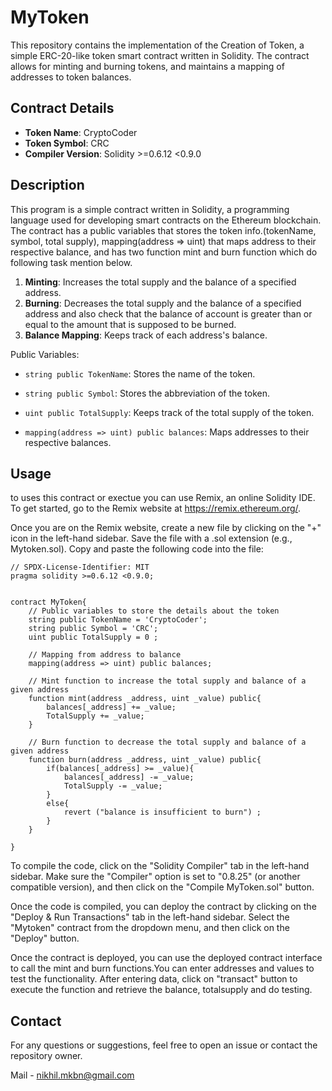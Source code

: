 # MyToken

This repository contains the implementation of the Creation of Token, a simple ERC-20-like token smart contract written in Solidity. The contract allows for minting and burning tokens, and maintains a mapping of addresses to token balances.

## Contract Details

- **Token Name**: CryptoCoder
- **Token Symbol**: CRC
- **Compiler Version**: Solidity >=0.6.12 <0.9.0

## Description
This program is a simple contract written in Solidity, a programming language used for developing smart contracts on the Ethereum blockchain. The contract has a public variables that stores the token info.(tokenName, symbol, total supply), mapping(address => uint) that maps address to their respective balance, and has
two function mint and burn function which do following task mention below.

1. **Minting**: Increases the total supply and the balance of a specified address.
2. **Burning**: Decreases the total supply and the balance of a specified address and also check that the balance of account is greater than or equal to the amount that is supposed to be burned.
3. **Balance Mapping**: Keeps track of each address's balance.
   
 Public Variables: 

- `string public TokenName`: Stores the name of the token.
- `string public Symbol`: Stores the abbreviation of the token.
- `uint public TotalSupply`: Keeps track of the total supply of the token.
  
- `mapping(address => uint) public balances`: Maps addresses to their respective balances.

## Usage
to uses this contract or exectue you can use Remix, an online Solidity IDE. To get started, go to the Remix website at https://remix.ethereum.org/.

Once you are on the Remix website, create a new file by clicking on the "+" icon in the left-hand sidebar. Save the file with a .sol extension (e.g., Mytoken.sol). Copy and paste the following code into the file:

```solidity
// SPDX-License-Identifier: MIT
pragma solidity >=0.6.12 <0.9.0;


contract MyToken{
    // Public variables to store the details about the token
    string public TokenName = 'CryptoCoder';
    string public Symbol = 'CRC';
    uint public TotalSupply = 0 ; 

    // Mapping from address to balance
    mapping(address => uint) public balances; 

    // Mint function to increase the total supply and balance of a given address
    function mint(address _address, uint _value) public{
        balances[_address] += _value;
        TotalSupply += _value;
    }

    // Burn function to decrease the total supply and balance of a given address
    function burn(address _address, uint _value) public{
        if(balances[_address] >= _value){
            balances[_address] -= _value;
            TotalSupply -= _value;
        }
        else{
            revert ("balance is insufficient to burn") ;
        }
    }

}
```
To compile the code, click on the "Solidity Compiler" tab in the left-hand sidebar. Make sure the "Compiler" option is set to "0.8.25" (or another compatible version), and then click on the "Compile MyToken.sol" button.

Once the code is compiled, you can deploy the contract by clicking on the "Deploy & Run Transactions" tab in the left-hand sidebar. Select the "Mytoken" contract from the dropdown menu, and then click on the "Deploy" button.

Once the contract is deployed, you can use the deployed contract interface to call the mint and burn functions.You can enter addresses and values to test the functionality. After entering data, click on "transact" button to execute the function and retrieve the balance, totalsupply and do testing. 

## Contact
For any questions or suggestions, feel free to open an issue or contact the repository owner.

Mail - nikhil.mkbn@gmail.com







